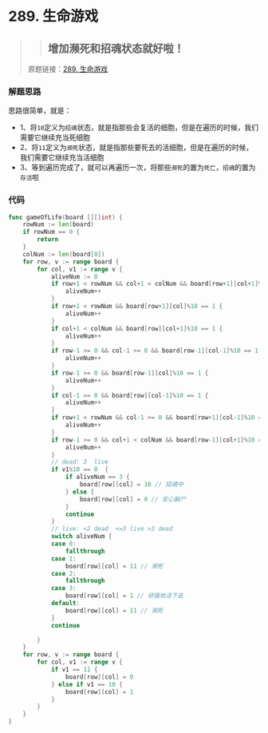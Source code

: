 # 289. 生命游戏
>> ## 增加濒死和招魂状态就好啦！
> 原题链接：[289. 生命游戏](https://leetcode-cn.com/problems/game-of-life/)

### 解题思路
思路很简单，就是：

* 1、将``10``定义为``招魂``状态，就是指那些会复活的细胞，但是在遍历的时候，我们需要它继续充当死细胞
* 2、将``11``定义为``濒死``状态，就是指那些要死去的活细胞，但是在遍历的时候，我们需要它继续充当活细胞
* 3、等到遍历完成了，就可以再遍历一次，将那些``濒死``的置为``死亡``，``招魂``的置为``存活``啦

### 代码

```go
func gameOfLife(board [][]int) {
	rowNum := len(board)
	if rowNum == 0 {
		return
	}
	colNum := len(board[0])
	for row, v := range board {
		for col, v1 := range v {
			aliveNum := 0
			if row+1 < rowNum && col+1 < colNum && board[row+1][col+1]%10 == 1 {
				aliveNum++
			}
			if row+1 < rowNum && board[row+1][col]%10 == 1 {
				aliveNum++
			}
			if col+1 < colNum && board[row][col+1]%10 == 1 {
				aliveNum++
			}
			if row-1 >= 0 && col-1 >= 0 && board[row-1][col-1]%10 == 1 {
				aliveNum++
			}
			if row-1 >= 0 && board[row-1][col]%10 == 1 {
				aliveNum++
			}
			if col-1 >= 0 && board[row][col-1]%10 == 1 {
				aliveNum++
			}
			if row+1 < rowNum && col-1 >= 0 && board[row+1][col-1]%10 == 1 {
				aliveNum++
			}
			if row-1 >= 0 && col+1 < colNum && board[row-1][col+1]%10 == 1 {
				aliveNum++
			}
			// dead: 3  live
			if v1%10 == 0  {
				if aliveNum == 3 {
					board[row][col] = 10 // 招魂中
				} else {
					board[row][col] = 0 // 安心躺尸
				}
				continue
			}
			// live: <2 dead  <=3 live >3 dead
			switch aliveNum {
			case 0:
				fallthrough
			case 1:
				board[row][col] = 11 // 濒死
			case 2:
				fallthrough
			case 3:
				board[row][col] = 1 // 顽强地活下去
			default:
				board[row][col] = 11 // 濒死
			}
			continue

		}
	}
	for row, v := range board {
		for col, v1 := range v {
			if v1 == 11 {
				board[row][col] = 0
			} else if v1 == 10 {
				board[row][col] = 1
			}
		}
	}
}
```
